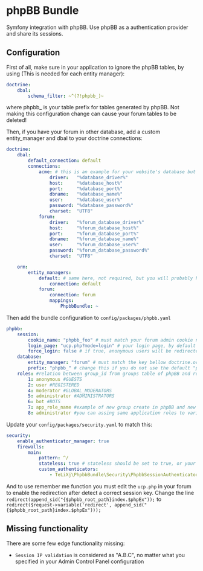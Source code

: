 # phpBB Bundle

Symfony integration with phpBB. Use phpBB as a authentication provider and share its sessions.


## Configuration

First of all, make sure in your application to ignore the phpBB tables, by using (This is needed for each entity manager):

```yaml
doctrine:
    dbal:
        schema_filter: ~^(?!phpbb_)~
```
where phpbb_ is your table prefix for tables generated by phpBB. Not making this configuration change can cause your forum tables to be deleted!

Then, if you have your forum in other database, add a custom entity_manager and dbal to your doctrine connections:
```yaml
doctrine:
    dbal:
        default_connection: default
        connections:
            acme: # this is an example for your website's database but it's not required
                driver:   "%database_driver%"
                host:     "%database_host%"
                port:     "%database_port%"
                dbname:   "%database_name%"
                user:     "%database_user%"
                password: "%database_password%"
                charset:  "UTF8"
            forum:
                driver:   "%forum_database_driver%"
                host:     "%forum_database_host%"
                port:     "%forum_database_port%"
                dbname:   "%forum_database_name%"
                user:     "%forum_database_user%"
                password: "%forum_database_password%"
                charset:  "UTF8"

    orm:
        entity_managers:
            default: # same here, not required, but you will probably have this in your configuration
                connection: default
            forum:
                connection: forum
                mappings:
                    PhpbbBundle: ~
```

Then add the bundle configuration to `config/packages/phpbb.yaml`
```yaml
phpbb:
    session:
        cookie_name: "phpbb_foo" # must match your forum admin cookie name configuration
        login_page: "ucp.php?mode=login" # your login page, by default phpbb login page but you can use a custom page
        force_login: false # if true, anonymous users will be redirected to the login page
    database:
        entity_manager: "forum" # must match the key bellow doctrine.orm.entity_managers
        prefix: "phpbb_" # change this if you do not use the default "phpbb_" prefix
    roles: #relation between group_id from groups table of phpBB and roles of your application
        1: anonymous #GUESTS
        2: user #REGISTERED
        4: moderator #GLOBAL_MODERATORS
        5: administrator #ADMINISTRATORS
        6: bot #BOTS
        7: app_role_name #example of new group create in phpBB and new role in your application
        8: administrator #you can assing same application roles to various phpBB groups
```

Update your `config/packages/security.yaml` to match this:
```yaml
security:
    enable_authenticator_manager: true
    firewalls:
        main:
            pattern: ^/
            stateless: true # stateless should be set to true, or your symfony user may be stored in the session even if you logged out from the phpbb instance
            custom_authenticators:
                - TeLiXj\PhpbbBundle\Security\PhpbbSessionAuthenticator
```

And to use remember me function you must edit the `ucp.php` in your forum to enable the redirection after detect a correct session key.
Change the line `redirect(append_sid("{$phpbb_root_path}index.$phpEx"));` to `redirect($request->variable('redirect', append_sid("{$phpbb_root_path}index.$phpEx")));`

## Missing functionality

There are some few edge functionality missing:

  * `Session IP validation` is considered as "A.B.C", no matter what you specified in your Admin Control Panel configuration
